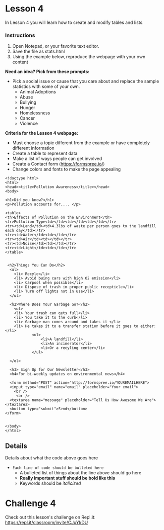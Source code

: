 # Lesson 4

In Lesson 4 you will learn how to create and modify tables and lists.

### Instructions
1. Open Notepad, or your favorite text editor.
2. Save the file as stats.html
3. Using the example below, reproduce the webpage with your own content

**Need an idea?  Pick from these prompts:**
* Pick a social issue or cause that you care about and replace the sample statistics with some of your own.
    * Animal Adoptions
    * Abuse
    * Bullying
    * Hunger
    * Homelessness
    * Cancer
    * Violence

**Criteria for the Lesson 4 webpage:**
* Must choose a topic different from the example or have completely different information
* Create a table to represent data
* Make a list of ways people can get involved
* Create a Contact form (https://formspree.io/)
* Change colors and fonts to make the page appealing

```HTML5
<!doctype html>
<html>
<head><title>Pollution Awareness</title></head>
<body>

<h1>Did you know?</h1>
<p>Pollution accounts for.... </p>

<table>
<th>Effects of Pollution on the Environment</th>
<tr>Pollution Type<td></td><td></td><td></td></tr>
<tr><td>Land</td><td>4.3lbs of waste per person goes to the landfill each day</td></tr>
<tr><td>Water</td><td></td></tr>
<tr><td>Air</td><td></td></tr>
<tr><td>Noise</td><td></td></tr>
<tr><td>Light</td><td></td></tr>
</table>

 
 <h2>Things You Can Do</h2> 
  <ul>
    <li> Recyle</li>
    <li> Avoid buing cars with high O2 emission</li>
    <li> Carpool when possible</li>
    <li> Dispose of trash in proper public recepticle</li>
    <li> Turn off lights not in use</li>
  </ul>
  
  <h2>Where Does Your Garbage Go?</h2>
    <ol>
    <li> Your trash can gets full</li>
    <li> You take it to the curb</li>
    <li> Garbage man comes around and takes it </li>
    <li> He takes it to a transfer station before it goes to either:</li>
      		<ul>
            	<li>A landfill</li>
                <li>An incinerator</li>
                <li>Or a recyling center</li>
            </ul>
      
  </ol>
  
  <h3> Sign Up for Our Newsletter</h3>
  <h4>For bi-weekly updates on environmental news</h4>

  <form method="POST" action="http://formspree.io/YOUREMAILHERE">
  <input type="email" name="email" placeholder="Your email"> 
    <br />
     <br />
  <textarea name="message" placeholder="Tell Us How Awesome We Are"></textarea>
  <button type="submit">Send</button>
</form>
  

</body>
</html>
```

## Details
Details about what the code above goes here

* `Each line of code should be bulleted here`
    * A bulleted list of things about the line above should go here
    * **Really important stuff should be bold like this**
    * Keywords should be *italicized*


# Challenge 4

Check out this lesson's challenge on Repl.it:
https://repl.it/classroom/invite/CJuYkDU

